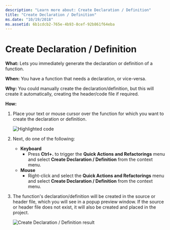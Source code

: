 ```yaml
---
description: "Learn more about: Create Declaration / Definition"
title: "Create Declaration / Definition"
ms.date: "10/19/2018"
ms.assetid: 6b1cdcb2-765e-4b93-8cef-92b861f64eba
---
```

# Create Declaration / Definition

**What:** Lets you immediately generate the declaration or definition of a function.

**When:** You have a function that needs a declaration, or vice-versa.

**Why:** You could manually create the declaration/definition, but this will create it automatically, creating the header/code file if required.

**How:**

1. Place your text or mouse cursor over the function for which you want to create the declaration or definition.

   ![Highlighted code](images/createdefinition_highlight.png)

1. Next, do one of the following:
   * **Keyboard**
     * Press **Ctrl+.** to trigger the **Quick Actions and Refactorings** menu and select **Create Declaration / Definition** from the context menu.
   * **Mouse**
     * Right-click and select the **Quick Actions and Refactorings** menu and select **Create Declaration / Definition** from the context menu.

1. The function's declaration/definition will be created in the source or header file, which you will see in a popup preview window.  If the source or header file does not exist, it will also be created and placed in the project.

   ![Create Declaration / Definition result](images/createdefinition_result.png)
